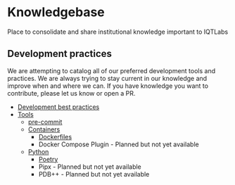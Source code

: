 # Knowledgebase
Place to consolidate and share institutional knowledge important to IQTLabs

## Development practices
We are attempting to catalog all of our preferred development tools and practices. We are always trying to stay current in our knowledge and improve when and where we can. If you have knowledge you want to contribute, please let us know or open a PR.
-  [Development best practices](Development%20Practices/Best%20Practices.md)
-  [Tools](Development%20Practices/Tools/)
	- [pre-commit](Development%20Practices/Tools/Pre-commit.md)
	- [Containers](Development%20Practices/Tools/Containers/)
		- [Dockerfiles](Development%20Practices/Tools/Containers/Dockerfiles.md)
		- Docker Compose Plugin - Planned but not yet available
	- [Python](Development%20Practices/Tools/Python/)
		- [Poetry](Development%20Practices/Tools/Python/Poetry.md)
		- Pipx - Planned but not yet available
		- PDB++ - Planned but not yet available